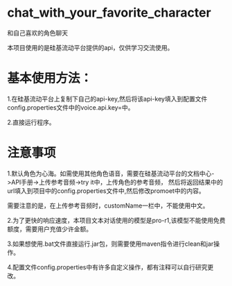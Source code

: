 # chat_with_your_favorite_character
和自己喜欢的角色聊天

本项目使用的是硅基流动平台提供的api，仅供学习交流使用。

# 基本使用方法：
1.在硅基流动平台上复制下自己的api-key,然后将该api-key填入到配置文件config.properties文件中的voice.api.key=中。

2.直接运行程序。

# 注意事项
1.默认角色为心海。如需使用其他角色语音，需要在硅基流动平台的文档中心->API手册->上传参考音频->try it中，上传角色的参考音频，
然后将返回结果中的url填入到项目中的config.properties文件中,然后修改promoet中的内容。

需要注意的是，在上传参考音频时，customName一栏中，不能使用中文。

2.为了更快的响应速度，本项目文本对话使用的模型是pro-r1,该模型不能使用免费额度，需要用户充值少许金额。

3.如果想使用.bat文件直接运行.jar包，则需要使用maven指令进行clean和jar操作。

4.配置文件config.properties中有许多自定义操作，都有注释可以自行研究更改。
